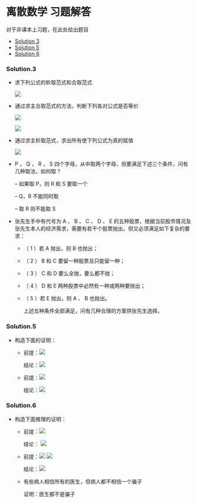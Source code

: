 # 离散数学 习题解答

对于非课本上习题，在此处给出题目

* [Solution 3](#solution3)
* [Solution 5](#solution5)
* [Solution 6](#solution6)

### Solution.3

* 求下列公式的析取范式和合取范式
  
   ![](http://latex.codecogs.com/svg.latex?((\lnot{A}\lor\lnot{B})\rightarrow(A\leftrightarrow{C})\rightarrow{B}))
  
* 通过求主合取范式的方法，判断下列各对公式是否等价

    ![](http://latex.codecogs.com/svg.latex?\lnot{A}\lor(A\land{B})\lor{C})

  ![](http://latex.codecogs.com/svg.latex?(\lnot{A}\lor{B})\land(B\lor{C})) 

* 通过求主析取范式，求出所有使下列公式为真的赋值

    ![](http://latex.codecogs.com/svg.latex?(A\lor{B})\land(A\rightarrow{C})\land(B\rightarrow{C}))

* P ， Q ， R ， S 四个字母，从中取两个字母，但要满足下述三个条件，问有几种取法，如何取？

  – 如果取 P，则 R 和 S 要取一个

  – Q，R 不能同时取

  – 取 R 则不能取 S

* 张先生手中有代号为 A 、 B 、 C 、 D 、 E 的五种股票，根据当前股市情况及张先生本人的经济需求，需要有若干个股票抛出，但又必须满足如下复杂的要求：

  - （ 1 ）若 A 抛出，则 B 也抛出；

  - （ 2 ） B 和 C 要留一种股票且只能留一种；

  - （ 3 ） C 和 D 要么全抛，要么都不抛；

  - （ 4 ） D 和 E 两种股票中必然有一种或两种要抛出；

  - （ 5 ）若 E 抛出，则 A 、 B 也抛出。

    上述五种条件全部满足，问有几种合理的方案供张先生选择。

### Solution.5

* 构造下面的证明：

  * 前提：![](http://latex.codecogs.com/svg.latex?p\rightarrow(q\rightarrow{r}),{p},{q})

    结论：![](http://latex.codecogs.com/svg.latex?r\lor{s})

  * 前提：![](http://latex.codecogs.com/svg.latex?p\rightarrow{q},\lnot(q\land{r}),r)

    结论：![](http://latex.codecogs.com/svg.latex?\lnot{p})

### Solution.6

* 构造下面推理的证明：

  * 前提：![](http://latex.codecogs.com/svg.latex?\exists{x}F(x)\rightarrow\forall{y}(F(y)\lor{G}(y))\rightarrow{R}(y),\exists{x}F(x))

    结论： ![](http://latex.codecogs.com/svg.latex?\exists{x}R(x))

  * 前提：![](http://latex.codecogs.com/svg.latex?\forall{x}{(F(x)\lor{G}(x)},\exists{x}\lnot{G}(x)\lor\lnot{R}(x))) ![](http://latex.codecogs.com/svg.latex?,\forall{x}R(x))

    结论：![](http://latex.codecogs.com/svg.latex?\forall{x}F(x))

  * 有些病人相信所有的医生，但病人都不相信一个骗子

    证明：医生都不是骗子

